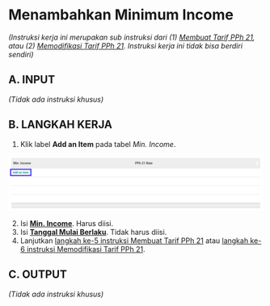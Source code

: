 # Menambahkan Minimum Income

*(Instruksi kerja ini merupakan sub instruksi dari (1) [Membuat Tarif PPh 21](./membuat.md), atau (2) [Memodifikasi Tarif PPh 21](./memodifikasi.md). Instruksi kerja ini tidak bisa berdiri sendiri)*

## A. INPUT

*(Tidak ada instruksi khusus)*

## B. LANGKAH KERJA

1. Klik label **Add an Item** pada tabel *Min. Income*.

![](../../img/tarif-pph-21/label-add-item-min-income.png)

2. Isi **[Min. Income](./penjelasan.md#field-min-income)**. Harus diisi.
3. Isi **[Tanggal Mulai Berlaku](./penjelasan.md#field-date)**. Tidak harus diisi.
4. Lanjutkan [langkah ke-5 instruksi Membuat Tarif PPh 21](./membuat.md#l5) atau [langkah ke-6 instruksi Memodifikasi Tarif PPh 21](./memodifikasi.md#l6).

## C. OUTPUT

*(Tidak ada instruksi khusus)*

